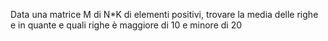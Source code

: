 Data una matrice M di N*K di elementi positivi, trovare la media delle righe e in quante e quali righe è maggiore di 10 e minore di 20
